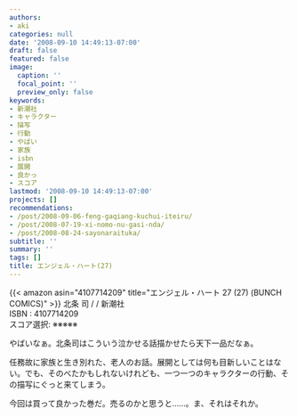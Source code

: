 ```yaml
---
authors:
- aki
categories: null
date: '2008-09-10 14:49:13-07:00'
draft: false
featured: false
image:
  caption: ''
  focal_point: ''
  preview_only: false
keywords:
- 新潮社
- キャラクター
- 描写
- 行動
- やばい
- 家族
- isbn
- 展開
- 良かっ
- スコア
lastmod: '2008-09-10 14:49:13-07:00'
projects: []
recommendations:
- /post/2008-09-06-feng-gaqiang-kuchui-iteiru/
- /post/2008-07-19-xi-nomo-nu-gasi-nda/
- /post/2008-08-24-sayonaraituka/
subtitle: ''
summary: ''
tags: []
title: エンジェル・ハート(27)
---
```


{{< amazon asin="4107714209" title="エンジェル・ハート 27 (27) (BUNCH COMICS)" >}}
北条 司 / / 新潮社  
ISBN : 4107714209  
スコア選択: ※※※※※  
  
やばいなぁ。北条司はこういう泣かせる話描かせたら天下一品だなぁ。  
  
任務故に家族と生き別れた、老人のお話。展開としては何も目新しいことはない。でも、そのべたかもしれないけれども、一つ一つのキャラクターの行動、その描写にぐっと来てしまう。  
  
今回は買って良かった巻だ。売るのかと思うと……。ま、それはそれか。